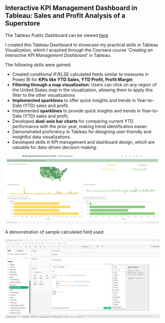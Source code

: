 ## Interactive KPI Management Dashboard in Tableau: Sales and Profit Analysis of a Superstore
The Tableau Public Dashboard can be viewed [here](https://public.tableau.com/app/profile/aditya.prakash.singh/viz/KPIManagementDashboardSalesandProfit/Dashboard1)

I created this Tableau Dashboard to showcase my practical skills in Tableau Visualization, which I acquired through the Coursera course '*Creating an Interactive KPI Management Dashboard*' in Tableau.

The following skills were gained: 
- Created conditional IF/ELSE calculated fields similar to measures in Power BI for **KPIs like YTD Sales, YTD Profit, Profit Margin**  
- **Filtering through a map visualization**: Users can click on any region of the United States map in the visualization, allowing them to apply this filter to the other visualizations
- **Implemented sparklines** to offer quick insights and trends in Year-to-Date (YTD) sales and profit.
- Implemented **sparklines** to provide quick insights and trends in Year-to-Date (YTD) sales and profit.
- Developed **dual-axis bar charts** for comparing current YTD performance with the prior year, making trend identification easier.
- Demonstrated proficiency in Tableau for designing user-friendly and insightful data visualizations.
- Developed skills in KPI management and dashboard design, which are valuable for data-driven decision-making.

 
<p align="left"> <img width="900" src="https://github.com/apsinghAnalytics/KPI_ManagementDashboard_Tableau/blob/main/TableauDashboard.png"> </p>

A demonstration of sample calculated field used: 
<p align="left"> <img width="900" src="https://github.com/apsinghAnalytics/KPI_ManagementDashboard_Tableau/blob/main/PriorYearCalculation.png"> </p>




